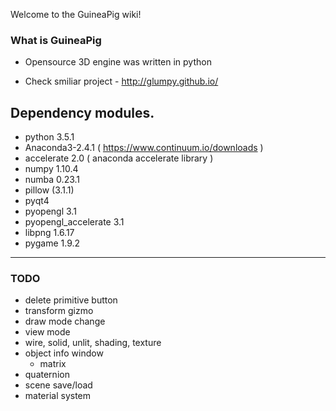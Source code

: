 Welcome to the GuineaPig wiki!

### What is GuineaPig
* Opensource 3D engine was written in python

* Check smiliar project - http://glumpy.github.io/

## Dependency modules.
 - python 3.5.1
 - Anaconda3-2.4.1 ( https://www.continuum.io/downloads )
 - accelerate 2.0 ( anaconda accelerate library )
 - numpy 1.10.4
 - numba 0.23.1
 - pillow (3.1.1)
 - pyqt4
 - pyopengl 3.1
 - pyopengl_accelerate 3.1
 - libpng 1.6.17
 - pygame 1.9.2

----
### TODO
- delete primitive button
- transform gizmo
- draw mode change
- view mode
-  wire, solid, unlit, shading, texture
- object info window
  - matrix
- quaternion
- scene save/load
- material system
